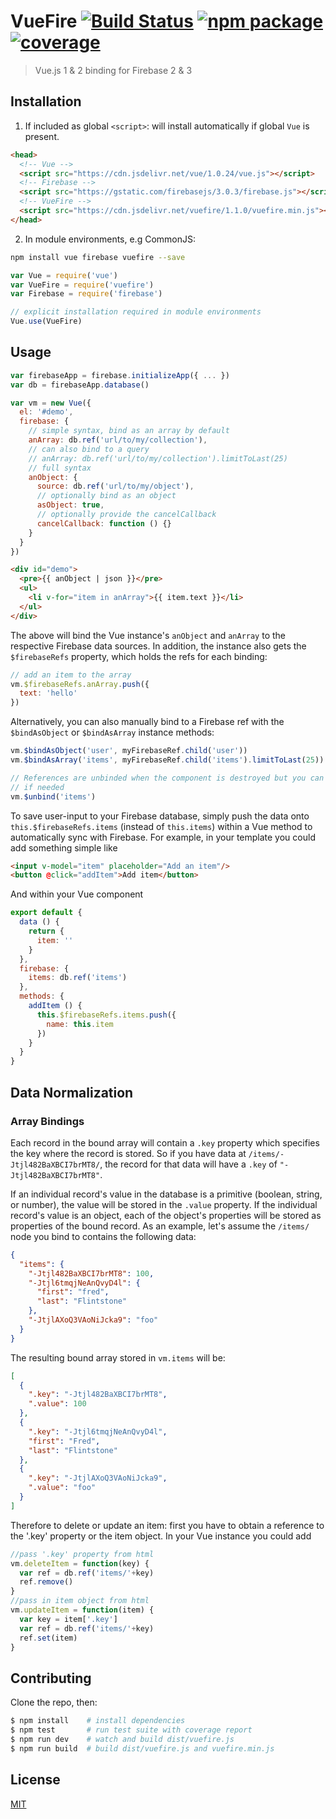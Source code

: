 # VueFire [![Build Status](https://img.shields.io/circleci/project/vuejs/vuefire.svg)](https://circleci.com/gh/vuejs/vuefire) [![npm package](https://img.shields.io/npm/v/vuefire.svg)](https://www.npmjs.com/package/vuefire) [![coverage](https://img.shields.io/codecov/c/github/vuejs/vuefire.svg)](https://codecov.io/github/vuejs/vuefire)

> Vue.js 1 & 2 binding for Firebase 2 & 3

## Installation

1. If included as global `<script>`: will install automatically if global `Vue` is present.

  ``` html
  <head>
    <!-- Vue -->
    <script src="https://cdn.jsdelivr.net/vue/1.0.24/vue.js"></script>
    <!-- Firebase -->
    <script src="https://gstatic.com/firebasejs/3.0.3/firebase.js"></script>
    <!-- VueFire -->
    <script src="https://cdn.jsdelivr.net/vuefire/1.1.0/vuefire.min.js"></script>
  </head>
  ```

2. In module environments, e.g CommonJS:

  ``` bash
  npm install vue firebase vuefire --save
  ```

  ``` js
  var Vue = require('vue')
  var VueFire = require('vuefire')
  var Firebase = require('firebase')

  // explicit installation required in module environments
  Vue.use(VueFire)
  ```

## Usage

``` js
var firebaseApp = firebase.initializeApp({ ... })
var db = firebaseApp.database()

var vm = new Vue({
  el: '#demo',
  firebase: {
    // simple syntax, bind as an array by default
    anArray: db.ref('url/to/my/collection'),
    // can also bind to a query
    // anArray: db.ref('url/to/my/collection').limitToLast(25)
    // full syntax
    anObject: {
      source: db.ref('url/to/my/object'),
      // optionally bind as an object
      asObject: true,
      // optionally provide the cancelCallback
      cancelCallback: function () {}
    }
  }
})
```

``` html
<div id="demo">
  <pre>{{ anObject | json }}</pre>
  <ul>
    <li v-for="item in anArray">{{ item.text }}</li>
  </ul>
</div>
```

The above will bind the Vue instance's `anObject` and `anArray` to the respective Firebase data sources. In addition, the instance also gets the `$firebaseRefs` property, which holds the refs for each binding:

``` js
// add an item to the array
vm.$firebaseRefs.anArray.push({
  text: 'hello'
})
```

Alternatively, you can also manually bind to a Firebase ref with the `$bindAsObject` or `$bindAsArray` instance methods:

``` js
vm.$bindAsObject('user', myFirebaseRef.child('user'))
vm.$bindAsArray('items', myFirebaseRef.child('items').limitToLast(25))

// References are unbinded when the component is destroyed but you can manually unbind a reference
// if needed
vm.$unbind('items')
```

To save user-input to your Firebase database, simply push the data onto `this.$firebaseRefs.items` (instead of `this.items`) within a Vue method to automatically sync with Firebase.
For example, in your template you could add something simple like
```html
<input v-model="item" placeholder="Add an item"/>
<button @click="addItem">Add item</button>

```
And within your Vue component
```js
export default {
  data () {
    return {
      item: ''
    }
  },
  firebase: {
    items: db.ref('items')
  },
  methods: {
    addItem () {
      this.$firebaseRefs.items.push({
        name: this.item
      })
    }
  }
}

```
## Data Normalization

### Array Bindings

Each record in the bound array will contain a `.key` property which specifies the key where the record is stored. So if you have data at `/items/-Jtjl482BaXBCI7brMT8/`, the record for that data will have a `.key` of `"-Jtjl482BaXBCI7brMT8"`.

If an individual record's value in the database is a primitive (boolean, string, or number), the value will be stored in the `.value` property. If the individual record's value is an object, each of the object's properties will be stored as properties of the bound record. As an example, let's assume the `/items/` node you bind to contains the following data:

``` json
{
  "items": {
    "-Jtjl482BaXBCI7brMT8": 100,
    "-Jtjl6tmqjNeAnQvyD4l": {
      "first": "fred",
      "last": "Flintstone"
    },
    "-JtjlAXoQ3VAoNiJcka9": "foo"
  }
}
```

The resulting bound array stored in `vm.items` will be:

``` json
[
  {
    ".key": "-Jtjl482BaXBCI7brMT8",
    ".value": 100
  },
  {
    ".key": "-Jtjl6tmqjNeAnQvyD4l",
    "first": "Fred",
    "last": "Flintstone"
  },
  {
    ".key": "-JtjlAXoQ3VAoNiJcka9",
    ".value": "foo"
  }
]
```
Therefore to delete or update an item: first you have to obtain a reference to the '.key' property or the item object. In your Vue instance you could add 
``` js
//pass '.key' property from html
vm.deleteItem = function(key) {
  var ref = db.ref('items/'+key)
  ref.remove()
}
//pass in item object from html
vm.updateItem = function(item) { 
  var key = item['.key']
  var ref = db.ref('items/'+key)
  ref.set(item)
} 
```
## Contributing

Clone the repo, then:

```bash
$ npm install    # install dependencies
$ npm test       # run test suite with coverage report
$ npm run dev    # watch and build dist/vuefire.js
$ npm run build  # build dist/vuefire.js and vuefire.min.js
```

## License

[MIT](http://opensource.org/licenses/MIT)
